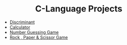 <h1 align="center">C-Language Projects</h1>
<ul>
  <a href="https://github.com/AbubakarSarwar012/Beginning-Level-C-language-Project/tree/main/Project%201">
  <li>Discriminant</li>
  </a>
  <a href="https://github.com/AbubakarSarwar012/Beginning-Level-C-language-Project/tree/main/Project%202">
  <li>Calculator</li>
  </a>
  <a href="https://github.com/AbubakarSarwar012/Beginning-Level-C-language-Project/tree/main/Project%203">
  <li>Number Guessing Game</li>
  </a>
  <a href="https://github.com/AbubakarSarwar012/Beginning-Level-C-language-Project/tree/main/Project%204">
  <li>Rock , Paper & Scissor Game</li>
    </a>
</ul>

